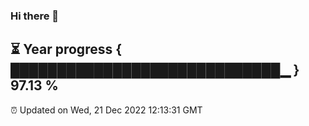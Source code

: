 ### Hi there 👋
⏳ Year progress { █████████████████████████████▁ } 97.13 %
---
⏰ Updated on Wed, 21 Dec 2022 12:13:31 GMT

